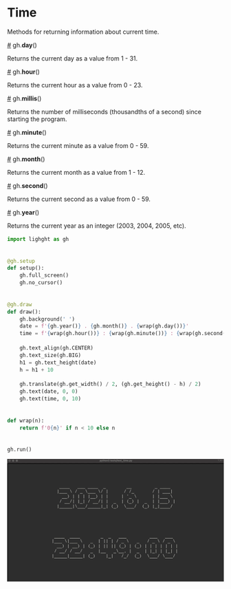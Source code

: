 # Time

Methods for returning information about current time.

<a name="day" href="#day">#</a> gh.**day**()

Returns the current day as a value from 1 - 31.

<a name="hour" href="#hour">#</a> gh.**hour**()

Returns the current hour as a value from 0 - 23.

<a name="millis" href="#millis">#</a> gh.**millis**()

Returns the number of milliseconds (thousandths of a second) since starting the program.

<a name="minute" href="#minute">#</a> gh.**minute**()

Returns the current minute as a value from 0 - 59.

<a name="month" href="#month">#</a> gh.**month**()

Returns the current month as a value from 1 - 12.

<a name="second" href="#second">#</a> gh.**second**()

Returns the current second as a value from 0 - 59.

<a name="year" href="#year">#</a> gh.**year**()

Returns the current year as an integer (2003, 2004, 2005, etc).
  
```py
import lighght as gh


@gh.setup
def setup():
    gh.full_screen()
    gh.no_cursor()


@gh.draw
def draw():
    gh.background(' ')
    date = f'{gh.year()} . {gh.month()} . {wrap(gh.day())}'
    time = f'{wrap(gh.hour())} : {wrap(gh.minute())} : {wrap(gh.second())}'

    gh.text_align(gh.CENTER)
    gh.text_size(gh.BIG)
    h1 = gh.text_height(date)
    h = h1 + 10

    gh.translate(gh.get_width() / 2, (gh.get_height() - h) / 2)
    gh.text(date, 0, 0)
    gh.text(time, 0, 10)


def wrap(n):
    return f'0{n}' if n < 10 else n


gh.run()
```

<img src="https://raw.githubusercontent.com/charming-art/public-files/master/test_time.gif" />